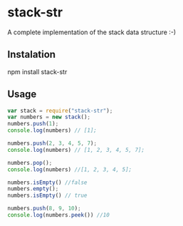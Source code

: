# stack-str
A complete implementation of the stack data structure :-)
## Instalation
npm install stack-str
## Usage
```javascript
var stack = require("stack-str");
var numbers = new stack();
numbers.push(1); 
console.log(numbers) // [1];

numbers.push(2, 3, 4, 5, 7);
console.log(numbers) // [1, 2, 3, 4, 5, 7];

numbers.pop();
console.log(numbers) //[1, 2, 3, 4, 5];

numbers.isEmpty() //false
numbers.empty();
numbers.isEmpty() // true

numbers.push(8, 9, 10);
console.log(numbers.peek()) //10